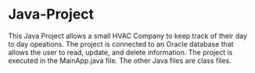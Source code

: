 # Java-Project 
This Java Project allows a small HVAC Company to keep track of their day to day opeations. The project is connected to 
an Oracle database that allows the user to read, update, and delete information. The project is executed in the MainApp.java file. The 
other Java files are class files.
